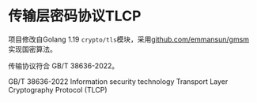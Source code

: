 # 传输层密码协议TLCP

项目修改自Golang 1.19 `crypto/tls`模块，采用[github.com/emmansun/gmsm](https://github.com/emmansun/gmsm) 实现国密算法。

传输协议符合 GB/T 38636-2022。

GB/T 38636-2022 Information security technology Transport Layer Cryptography Protocol (TLCP) 
